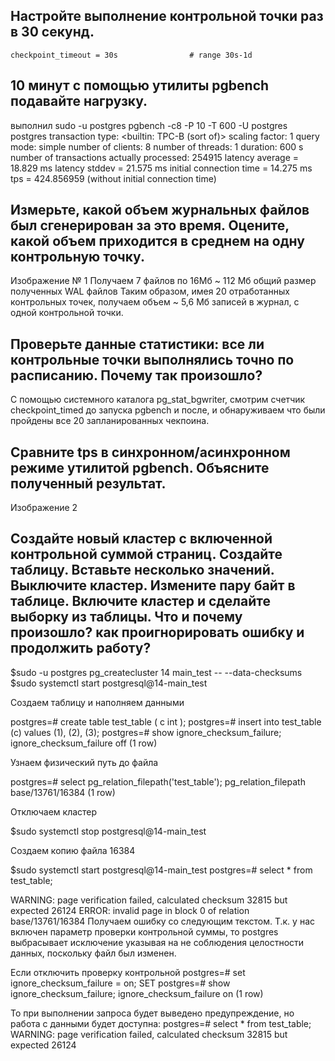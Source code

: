 ## Настройте выполнение контрольной точки раз в 30 секунд.
	checkpoint_timeout = 30s                # range 30s-1d

## 10 минут c помощью утилиты pgbench подавайте нагрузку. 
выполнил sudo -u postgres pgbench -c8 -P 10 -T 600 -U postgres postgres
transaction type: <builtin: TPC-B (sort of)>
scaling factor: 1
query mode: simple
number of clients: 8
number of threads: 1
duration: 600 s
number of transactions actually processed: 254915
latency average = 18.829 ms
latency stddev = 21.575 ms
initial connection time = 14.275 ms
tps = 424.856959 (without initial connection time)

##  Измерьте, какой объем журнальных файлов был сгенерирован за это время. Оцените, какой объем приходится в среднем на одну контрольную точку.
Изображение № 1
Получаем 7 файлов по 16Мб ~ 112 Мб общий размер полученных WAL файлов
Таким образом, имея 20 отработанных контрольных точек, получаем объем ~ 5,6 Мб записей в журнал, с одной контрольной точки.

## Проверьте данные статистики: все ли контрольные точки выполнялись точно по расписанию. Почему так произошло?
С помощью системного каталога pg_stat_bgwriter, смотрим счетчик checkpoint_timed до запуска pgbench и после, и обнаруживаем что были пройдены все 20 запланированных чекпоина. 

## Сравните tps в синхронном/асинхронном режиме утилитой pgbench. Объясните полученный результат.
Изображение 2

##  Создайте новый кластер с включенной контрольной суммой страниц. Создайте таблицу. Вставьте несколько значений. Выключите кластер. Измените пару байт в таблице. Включите кластер и сделайте выборку из таблицы. Что и почему произошло? как проигнорировать ошибку и продолжить работу?

$sudo -u postgres pg_createcluster 14 main_test -- --data-checksums
$sudo systemctl start postgresql@14-main_test

Создаем таблицу и наполняем данными

postgres=# create table test_table ( c int );
postgres=# insert into test_table (c) values (1), (2), (3);
postgres=# show ignore_checksum_failure;
ignore_checksum_failure
off
(1 row)

Узнаем физический путь до файла

postgres=# select pg_relation_filepath('test_table');
pg_relation_filepath
 base/13761/16384
(1 row)

Отключаем кластер 

$sudo systemctl stop postgresql@14-main_test

Создаем копию файла 16384

$sudo systemctl start postgresql@14-main_test
postgres=# select * from test_table;

WARNING:  page verification failed, calculated checksum 32815 but expected 26124
ERROR:  invalid page in block 0 of relation  base/13761/16384
Получаем ошибку со следующим текстом. Т.к. у нас включен параметр проверки контрольной суммы, то postgres  выбрасывает исключение указывая на не соблюдения целостности данных, поскольку файл был изменен. 

Если отключить проверку контрольной 
postgres=# set ignore_checksum_failure = on;
SET
postgres=# show ignore_checksum_failure;
ignore_checksum_failure
 on
(1 row)

То при выполнении запроса будет выведено предупреждение, но работа с данными будет доступна:
postgres=# select * from test_table;
WARNING:  page verification failed, calculated checksum 32815 but expected 26124

